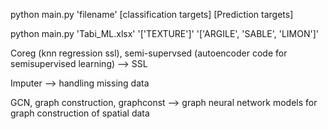 python main.py 'filename' [classification targets] [Prediction targets]

python main.py 'Tabi_ML.xlsx' '['TEXTURE']' '['ARGILE', 'SABLE', 'LIMON']'

Coreg (knn regression ssl), semi-supervsed (autoencoder code for semisupervised learning) --> SSL

Imputer --> handling missing data

GCN, graph construction, graphconst --> graph neural network models for graph construction of spatial data


